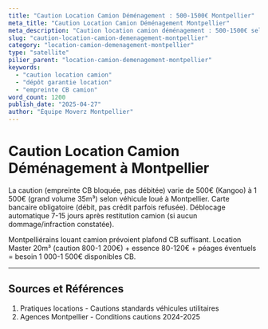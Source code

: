 ```yaml
---
title: "Caution Location Camion Déménagement : 500-1500€ Montpellier"
meta_title: "Caution Location Camion Déménagement Montpellier"
meta_description: "Caution location camion déménagement : 500-1500€ selon véhicule, CB obligatoire, déblocage 7-15j."
slug: "caution-location-camion-demenagement-montpellier"
category: "location-camion-demenagement-montpellier"
type: "satellite"
pilier_parent: "location-camion-demenagement-montpellier"
keywords:
  - "caution location camion"
  - "dépôt garantie location"
  - "empreinte CB camion"
word_count: 1200
publish_date: "2025-04-27"
author: "Équipe Moverz Montpellier"
---
```


# Caution Location Camion Déménagement à Montpellier

La caution (empreinte CB bloquée, pas débitée) varie de 500€ (Kangoo) à 1 500€ (grand volume 35m³) selon véhicule loué à Montpellier. Carte bancaire obligatoire (débit, pas crédit parfois refusée). Déblocage automatique 7-15 jours après restitution camion (si aucun dommage/infraction constatée).

Montpelliérains louant camion prévoient plafond CB suffisant. Location Master 20m³ (caution 800-1 200€) + essence 80-120€ + péages éventuels = besoin 1 000-1 500€ disponibles CB.

---

## Sources et Références

1. Pratiques locations - Cautions standards véhicules utilitaires
2. Agences Montpellier - Conditions cautions 2024-2025

